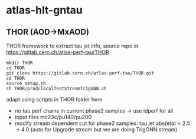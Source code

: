 # atlas-hlt-gntau

## THOR (AOD->MxAOD)
THOR framework to extract tau jet info, source repo at https://gitlab.cern.ch/atlas-perf-tau/THOR
```
mkdir THOR
cd THOR
git clone https://gitlab.cern.ch/atlas-perf-tau/THOR.git
cd THOR
source setup.sh
sh THOR/prod/localTestStreamTrigGNN.sh
```
adapt using scripts in THOR folder here
- no tau perf chains in current phase2 samples -> use idperf for all
- input files mc23c/pu140/pu200
- modify stream dependent cut for phase2 samples: tau jet abs(eta) < 2.5 -> 4.0 (auto for Upgrade stream but we are doing TrigGNN stream)
